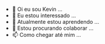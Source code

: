- 👋 Oi eu sou Kevin ...
- 👀 Eu estou interessado ...
- 🌱 Atualmente estou aprendendo ...
- 💞️ Estou procurando colaborar ...
- 📫 Como chegar até mim ...

<!---
kevin/kevindobalacobaco esse ✨ especial ✨ repositório porque seu `README.md` (este arquivo) aparece no seu perfil do GITHub..
Vocẽ pode clicar no link Visualizar para dar uma olhada nas suas alterções.--->
